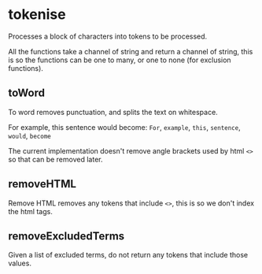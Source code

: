 # tokenise

Processes a block of characters into tokens to be processed.

All the functions take a channel of string and return a channel of string, this is so the functions can be one to many, or one to none (for exclusion functions).

## toWord

To word removes punctuation, and splits the text on whitespace.

For example, this sentence would become:
`For`, `example`, `this`, `sentence`, `would`, `become`

The current implementation doesn't remove angle brackets used by html `<>` so that can be removed later.

## removeHTML

Remove HTML removes any tokens that include `<>`, this is so we don't index the html tags.

## removeExcludedTerms

Given a list of excluded terms, do not return any tokens that include those values.
